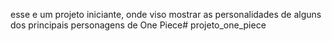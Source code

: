 esse e um projeto iniciante, onde viso mostrar as personalidades de alguns dos principais personagens de One Piece# projeto_one_piece
